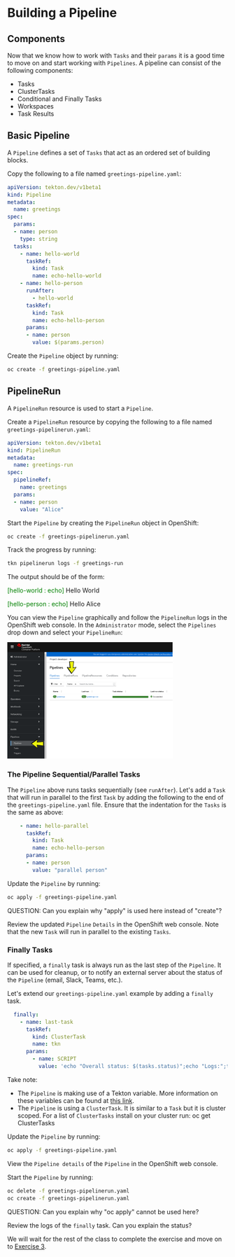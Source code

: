 # Building a Pipeline

## Components
Now that we know how to work with `Tasks` and their `params` it is a good time to move on and start working with `Pipelines`. A pipeline can consist of the following components:
* Tasks
* ClusterTasks
* Conditional and Finally Tasks
* Workspaces
* Task Results

## Basic Pipeline

A `Pipeline` defines a set of `Tasks` that act as an ordered set of building blocks.

Copy the following to a file named `greetings-pipeline.yaml`:
```yaml
apiVersion: tekton.dev/v1beta1
kind: Pipeline
metadata:
  name: greetings
spec:
  params:
  - name: person
    type: string
  tasks:
    - name: hello-world
      taskRef:
        kind: Task
        name: echo-hello-world
    - name: hello-person
      runAfter:
        - hello-world
      taskRef:
        kind: Task
        name: echo-hello-person
      params:
      - name: person
        value: $(params.person)
```

Create the `Pipeline` object by running:
```bash
oc create -f greetings-pipeline.yaml
```

## PipelineRun

A `PipelineRun` resource is used to start a `Pipeline`.

Create a `PipelineRun` resource by copying the following to a file named `greetings-pipelinerun.yaml`:
```yaml
apiVersion: tekton.dev/v1beta1
kind: PipelineRun
metadata:
  name: greetings-run
spec:
  pipelineRef:
    name: greetings
  params:
  - name: person
    value: "Alice"
```

Start the `Pipeline` by creating the `PipelineRun` object in OpenShift:
```bash
oc create -f greetings-pipelinerun.yaml
```

Track the progress by running:
```bash
tkn pipelinerun logs -f greetings-run
```
The output should be of the form:

  <span style="color:green">[hello-world : echo]</span> Hello World

  <span style="color:green">[hello-person : echo]</span> Hello Alice

You can view the `Pipeline` graphically and follow the `PipelineRun` logs in the OpenShift web console. In the `Administrator` mode, select the `Pipelines` drop down and select your `PipelineRun`:

<img alt="OpenShift web console" src="pipelines-web-interface.png" width="75%" height="75%">

### The Pipeline Sequential/Parallel Tasks

The `Pipeline` above runs tasks sequentially (see `runAfter`). Let's add a `Task` that will run in parallel to the first `Task` by adding the following to the end of the `greetings-pipeline.yaml` file. Ensure that the indentation for the `Tasks` is the same as above:
```yaml
    - name: hello-parallel
      taskRef:
        kind: Task
        name: echo-hello-person
      params:
      - name: person
        value: "parallel person"
```

Update the `Pipeline` by running:
```bash
oc apply -f greetings-pipeline.yaml
```

QUESTION: Can you explain why "apply" is used here instead of "create"?

Review the updated `Pipeline` `Details` in the OpenShift web console. Note that the new `Task` will run in parallel to the existing `Tasks`.

### Finally Tasks
If specified, a `finally` task is always run as the last step of the `Pipeline`. It can be used for cleanup, or to notify an external server about the status of the `Pipeline` (email, Slack, Teams, etc.).

Let's extend our `greetings-pipeline.yaml` example by adding a `finally` task.

```yaml
  finally:
    - name: last-task
      taskRef:
        kind: ClusterTask
        name: tkn
      params:
        - name: SCRIPT
          value: 'echo "Overall status: $(tasks.status)";echo "Logs:";tkn pr logs $(context.pipelineRun.name)'
```

Take note:
* The `Pipeline` is making use of a Tekton variable. More information on these variables can be found at [this link](https://tekton.dev/docs/pipelines/variables/).
* The `Pipeline` is using a `ClusterTask`. It is similar to a `Task` but it is cluster scoped. For a list of `ClusterTasks` install on your cluster run: oc get ClusterTasks


Update the `Pipeline` by running:
```bash
oc apply -f greetings-pipeline.yaml
```

View the `Pipeline details` of the `Pipeline` in the OpenShift web console.

Start the `Pipeline` by running:
```bash
oc delete -f greetings-pipelinerun.yaml
oc create -f greetings-pipelinerun.yaml
```

QUESTION: Can you explain why "oc apply" cannot be used here?

Review the logs of the `finally` task. Can you explain the status?

We will wait for the rest of the class to complete the exercise and move on to [Exercise 3](../Exercise-3/README.md).
